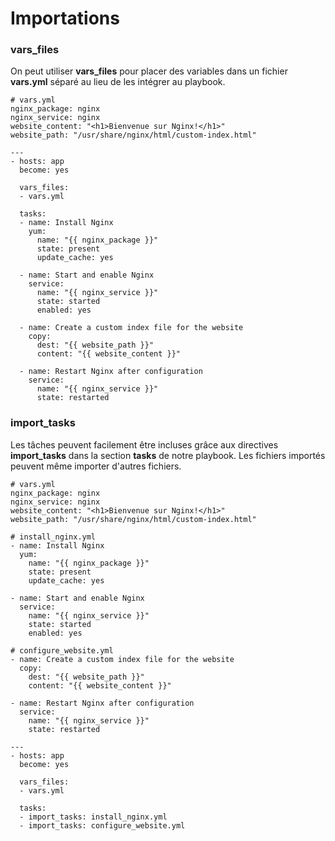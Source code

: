 # Importations

### vars_files

On peut utiliser **vars_files** pour placer des variables dans un fichier **vars.yml** séparé au lieu de les intégrer au playbook.

```
# vars.yml
nginx_package: nginx
nginx_service: nginx
website_content: "<h1>Bienvenue sur Nginx!</h1>"
website_path: "/usr/share/nginx/html/custom-index.html"
```

```
---
- hosts: app
  become: yes

  vars_files:
  - vars.yml

  tasks:
  - name: Install Nginx
    yum:
      name: "{{ nginx_package }}"
      state: present
      update_cache: yes

  - name: Start and enable Nginx
    service:
      name: "{{ nginx_service }}"
      state: started
      enabled: yes

  - name: Create a custom index file for the website
    copy:
      dest: "{{ website_path }}"
      content: "{{ website_content }}"

  - name: Restart Nginx after configuration
    service:
      name: "{{ nginx_service }}"
      state: restarted
```

### import_tasks

Les tâches peuvent facilement être incluses grâce aux directives **import_tasks** dans la section **tasks** de notre playbook. Les fichiers importés peuvent même importer d'autres fichiers.

```
# vars.yml
nginx_package: nginx
nginx_service: nginx
website_content: "<h1>Bienvenue sur Nginx!</h1>"
website_path: "/usr/share/nginx/html/custom-index.html"
```

```
# install_nginx.yml
- name: Install Nginx
  yum:
    name: "{{ nginx_package }}"
    state: present
    update_cache: yes

- name: Start and enable Nginx
  service:
    name: "{{ nginx_service }}"
    state: started
    enabled: yes
```

```
# configure_website.yml
- name: Create a custom index file for the website
  copy:
    dest: "{{ website_path }}"
    content: "{{ website_content }}"

- name: Restart Nginx after configuration
  service:
    name: "{{ nginx_service }}"
    state: restarted
```

```
---
- hosts: app
  become: yes

  vars_files:
  - vars.yml

  tasks:
  - import_tasks: install_nginx.yml
  - import_tasks: configure_website.yml
```